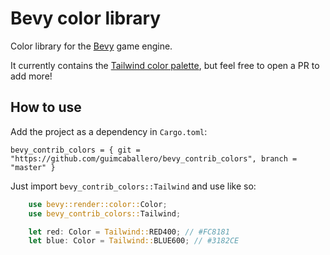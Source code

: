 # Bevy color library

Color library for the [Bevy](https://github.com/bevyengine/bevy) game engine.

It currently contains the [Tailwind color palette](https://tailwindcss.com/docs/customizing-colors#default-color-palette), but feel free to open a PR to add more!

## How to use

Add the project as a dependency in `Cargo.toml`:

```
bevy_contrib_colors = { git = "https://github.com/guimcaballero/bevy_contrib_colors", branch = "master" }
```

Just import `bevy_contrib_colors::Tailwind` and use like so:

```rust
    use bevy::render::color::Color;
    use bevy_contrib_colors::Tailwind;

    let red: Color = Tailwind::RED400; // #FC8181
    let blue: Color = Tailwind::BLUE600; // #3182CE
```
